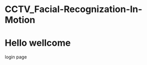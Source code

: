 # CCTV_Facial-Recognization-In-Motion
<h1>Hello wellcome</h1>
<a herf="https://www.creativebloq.com/portfolios/examples-712368">login page</a>

